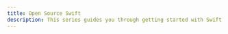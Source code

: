 ```yaml
---
title: Open Source Swift
description: This series guides you through getting started with Swift.
---
```

